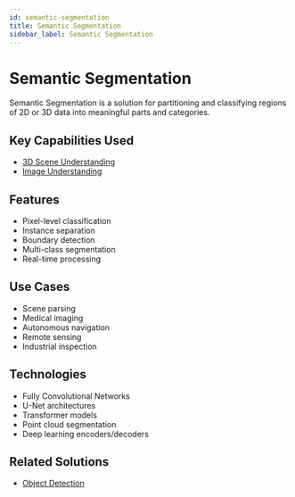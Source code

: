 ```yaml
---
id: semantic-segmentation
title: Semantic Segmentation
sidebar_label: Semantic Segmentation
---
```


# Semantic Segmentation

Semantic Segmentation is a solution for partitioning and classifying regions of 2D or 3D data into meaningful parts and categories.

## Key Capabilities Used

- [3D Scene Understanding](../capabilities/3d-scene-understanding)
- [Image Understanding](../capabilities/image-understanding)

## Features

- Pixel-level classification
- Instance separation
- Boundary detection
- Multi-class segmentation
- Real-time processing

## Use Cases

- Scene parsing
- Medical imaging
- Autonomous navigation
- Remote sensing
- Industrial inspection

## Technologies

- Fully Convolutional Networks
- U-Net architectures
- Transformer models
- Point cloud segmentation
- Deep learning encoders/decoders

## Related Solutions

- [Object Detection](./object-detection)
